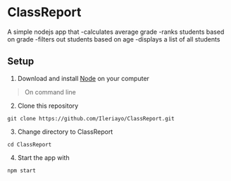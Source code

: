 # ClassReport
A simple nodejs app that
-calculates average grade
-ranks students based on grade
-filters out students based on age
-displays a list of all students

## Setup
1. Download and install [Node](https://nodejs.org) on your computer

> On command line
2. Clone this repository
```
git clone https://github.com/Ileriayo/ClassReport.git
```


3. Change directory to ClassReport
```
cd ClassReport
```


4. Start the app with
```
npm start
```
